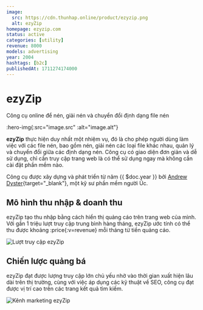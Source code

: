 ```yaml
---
image:
  src: https://cdn.thunhap.online/product/ezyzip.png
  alt: ezyZip
homepage: ezyzip.com
status: active
categories: [utility]
revenue: 8000
models: advertising
year: 2004
hashtags: [b2c]
publishedAt: 1711274174000
---
```


# ezyZip

Công cụ online để nén, giải nén và chuyển đổi định dạng file nén

:hero-img{:src="image.src" :alt="image.alt"}

__ezyZip__ thực hiện duy nhất một nhiệm vụ, đó là cho phép người dùng làm việc với các file nén, bao gồm nén, giải nén các loại file khác nhau, quản lý và chuyển đổi giữa các định dạng nén. Công cụ có giao diện đơn giản và dễ sử dụng, chỉ cần truy cập trang web là có thể sử dụng ngay mà không cần cài đặt phần mềm nào.

Công cụ được xây dựng và phát triển từ năm {{ $doc.year }} bởi [Andrew Dyster](https://twitter.com/andrewdyster){target="_blank"}, một kỹ sư phần mềm người Úc.

## Mô hình thu nhập & doanh thu

ezyZip tạo thu nhập bằng cách hiển thị quảng cáo trên trang web của mình. Với gần 1 triệu lượt truy cập trung bình hàng tháng, ezyZip ước tính có thể thu được khoảng :price{:v=revenue} mỗi tháng từ tiền quảng cáo.

![Lượt truy cập ezyZip](https://cdn.thunhap.online/product/ezyzip+traffic.png)

## Chiến lược quảng bá

ezyZip đạt được lượng truy cập lớn chủ yếu nhờ vào thời gian xuất hiện lâu dài trên thị trường, cùng với việc áp dụng các kỹ thuật về SEO, công cụ đạt được vị trí cao trên các trang kết quả tìm kiếm.

![Kênh marketing ezyZip](https://cdn.thunhap.online/product/ezyzip+channels.png)
